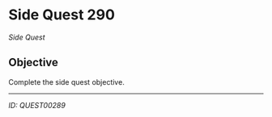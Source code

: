 # Side Quest 290

*Side Quest*

## Objective
Complete the side quest objective.

---
*ID: QUEST00289*